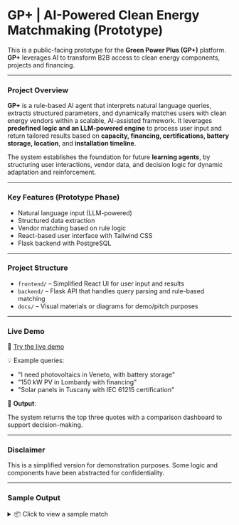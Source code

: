 # GP+ | AI-Powered Clean Energy Matchmaking (Prototype)

This is a public-facing prototype for the **Green Power Plus (GP+)** platform. **GP+** leverages AI to transform B2B access to clean energy components, projects and financing.

---

### Project Overview

**GP+** is a rule-based AI agent that interprets natural language queries, extracts structured parameters, and dynamically matches users with clean energy vendors within a scalable, AI-assisted framework. It leverages **predefined logic and an LLM-powered engine** to process user input and return tailored results based on **capacity, financing, certifications, battery storage, location**, and **installation timeline**.

The system establishes the foundation for future **learning agents**, by structuring user interactions, vendor data, and decision logic for dynamic adaptation and reinforcement.

---

### Key Features (Prototype Phase)

- Natural language input (LLM-powered)
- Structured data extraction
- Vendor matching based on rule logic
- React-based user interface with Tailwind CSS
- Flask backend with PostgreSQL

---

### Project Structure

- `frontend/` – Simplified React UI for user input and results  
- `backend/` – Flask API that handles query parsing and rule-based matching  
- `docs/` – Visual materials or diagrams for demo/pitch purposes

---

### Live Demo

🚀 [Try the live demo](https://greenpowerplus.replit.app)

💡 Example queries:
- "I need photovoltaics in Veneto, with battery storage"
- "150 kW PV in Lombardy with financing"
- "Solar panels in Tuscany with IEC 61215 certification"

🧾 **Output**:

The system returns the top three quotes with a comparison dashboard to support decision-making.

---

### Disclaimer

This is a simplified version for demonstration purposes. Some logic and components have been abstracted for confidentiality.

---

### Sample Output

<details>
<summary>📦 Click to view a sample match</summary>

```json
{
  "ID": 1083,
  "Product": "PV",
  "Capacity": "150 kW",
  "Price": "€37,127",
  "Certifications": "IEC 61215", "TÜV Rheinland", "IEC 61730"
  "Financing Available": "Yes",
  "Battery Storage": "Yes",
  "Location": "Lombardy",
  "Installation Timeline": "6 months"
}
